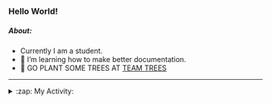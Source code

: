 ### Hello World!

##### About:
- Currently I am a student.
- 🌱 I’m learning how to make better documentation.
- 🌱 GO PLANT SOME TREES AT [TEAM TREES](https://teamtrees.org/)

---
<details>
  <summary>:zap: My Activity:</summary>
  
<!--START_SECTION:waka-->
![Code Time](http://img.shields.io/badge/Code%20Time-1%2C152%20hrs%2043%20mins-blue)

**I'm a Night 🦉** 

```text
🌞 Morning                1572 commits        ██░░░░░░░░░░░░░░░░░░░░░░░   09.52 % 
🌆 Daytime                5749 commits        █████████░░░░░░░░░░░░░░░░   34.82 % 
🌃 Evening                4751 commits        ███████░░░░░░░░░░░░░░░░░░   28.78 % 
🌙 Night                  4437 commits        ███████░░░░░░░░░░░░░░░░░░   26.88 % 
```
📅 **I'm Most Productive on Wednesday** 

```text
Monday                   2436 commits        ████░░░░░░░░░░░░░░░░░░░░░   14.76 % 
Tuesday                  2198 commits        ███░░░░░░░░░░░░░░░░░░░░░░   13.31 % 
Wednesday                3801 commits        ██████░░░░░░░░░░░░░░░░░░░   23.02 % 
Thursday                 2091 commits        ███░░░░░░░░░░░░░░░░░░░░░░   12.67 % 
Friday                   1642 commits        ██░░░░░░░░░░░░░░░░░░░░░░░   09.95 % 
Saturday                 1464 commits        ██░░░░░░░░░░░░░░░░░░░░░░░   08.87 % 
Sunday                   2877 commits        ████░░░░░░░░░░░░░░░░░░░░░   17.43 % 
```


📊 **This Week I Spent My Time On** 

```text
🔥 Editors: 
VS Code                  1 hr 38 mins        █████████████████████████   100.00 % 

🐱‍💻 Projects: 
giveth-dapps-v2          1 hr 37 mins        █████████████████████████   99.33 % 
praise                   0 secs              ░░░░░░░░░░░░░░░░░░░░░░░░░   00.67 % 
```


 Last Updated on 20/07/2023 15:10:39 UTC
<!--END_SECTION:waka-->
</details>
